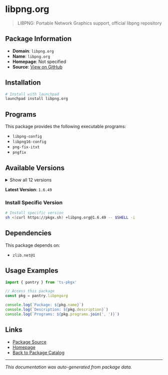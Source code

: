 # libpng.org

> LIBPNG: Portable Network Graphics support, official libpng repository

## Package Information

- **Domain**: `libpng.org`
- **Name**: `libpng.org`
- **Homepage**: Not specified
- **Source**: [View on GitHub](https://github.com/pkgxdev/pantry/tree/main/projects/libpng.org/package.yml)

## Installation

```bash
# Install with launchpad
launchpad install libpng.org
```

## Programs

This package provides the following executable programs:

- `libpng-config`
- `libpng16-config`
- `png-fix-itxt`
- `pngfix`

## Available Versions

<details>
<summary>Show all 12 versions</summary>

- `1.6.49`, `1.6.48`, `1.6.47`, `1.6.46`, `1.6.45`
- `1.6.44`, `1.6.43`, `1.6.42`, `1.6.41`, `1.6.40`
- `1.6.39`, `1.6.35`

</details>

**Latest Version**: `1.6.49`

### Install Specific Version

```bash
# Install specific version
sh <(curl https://pkgx.sh) +libpng.org@1.6.49 -- $SHELL -i
```

## Dependencies

This package depends on:

- `zlib.net@1`

## Usage Examples

```typescript
import { pantry } from 'ts-pkgx'

// Access this package
const pkg = pantry.libpngorg

console.log(`Package: ${pkg.name}`)
console.log(`Description: ${pkg.description}`)
console.log(`Programs: ${pkg.programs.join(', ')}`)
```

## Links

- [Package Source](https://github.com/pkgxdev/pantry/tree/main/projects/libpng.org/package.yml)
- [Homepage](#)
- [Back to Package Catalog](../package-catalog.md)

---

*This documentation was auto-generated from package data.*
